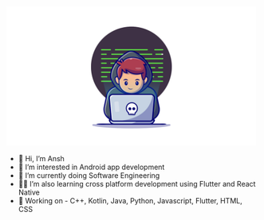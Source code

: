 <img src = "new_avatar_profile.png" width = "500"/> <br>
- 👋 Hi, I’m Ansh
- 🤖 I’m interested in Android app development
- 🌱 I’m currently doing Software Engineering
- 👨‍💻 I’m also learning cross platform development using Flutter and React Native
- 💼 Working on - C++, Kotlin, Java, Python, Javascript, Flutter, HTML, CSS

<!---
anshbajpai/anshbajpai is a ✨ special ✨ repository because its `README.md` (this file) appears on your GitHub profile.
You can click the Preview link to take a look at your changes.
--->
